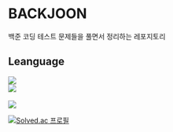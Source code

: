 # BACKJOON

백준 코딩 테스트 문제들을 풀면서 정리하는 레포지토리

## Leanguage
<div align="left">
	<img src="https://img.shields.io/badge/JavaScript-F7DF1E?style=flat&logo=JavaScript&logoColor=white" />
</div>
<img src="https://github-readme-stats.vercel.app/api/top-langs/?username=ohs6006&layout=compact"><br><br>
<img src="https://github-readme-stats.vercel.app/api?username=ohs6006&show_icons=true">

[![Solved.ac
프로필](http://mazassumnida.wtf/api/generate_badge?boj={handle})](https://solved.ac/{handle})
